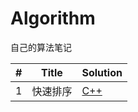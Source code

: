 # Algorithm
自己的算法笔记

|#|Title|Solution|
|---|---|---|
|1|快速排序|[C++](https://github.com/htdwade/Algorithm/blob/master/01.%E5%BF%AB%E9%80%9F%E6%8E%92%E5%BA%8F/QuickSort.cpp)|